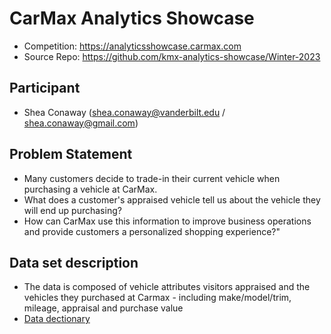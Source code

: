 # CarMax Analytics Showcase
- Competition: https://analyticsshowcase.carmax.com
- Source Repo: https://github.com/kmx-analytics-showcase/Winter-2023

## Participant
- Shea Conaway (shea.conaway@vanderbilt.edu / shea.conaway@gmail.com)

## Problem Statement		
- Many customers decide to trade-in their current vehicle when purchasing a vehicle at CarMax. 
- What does a customer's appraised vehicle tell us about the vehicle they will end up purchasing?
- How can CarMax use this information to improve business operations and provide customers a personalized shopping experience?"

## Data set description		
- The data is composed of vehicle attributes visitors appraised and the vehicles they purchased at Carmax - including make/model/trim, mileage, appraisal and purchase value
- [Data dectionary](data_dict.md)
